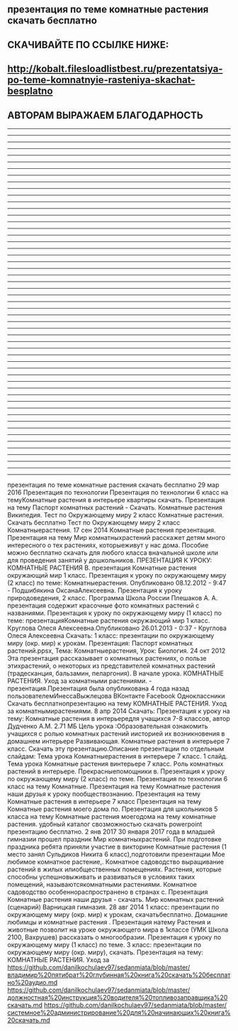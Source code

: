 презентация по теме комнатные растения скачать бесплатно
--------------------------------------------------
СКАЧИВАЙТЕ ПО ССЫЛКЕ НИЖЕ:
--------------------------------------------------
http://kobalt.filesloadlistbest.ru/prezentatsiya-po-teme-komnatnyie-rasteniya-skachat-besplatno
--------------------------------------------------
АВТОРАМ ВЫРАЖАЕМ БЛАГОДАРНОСТЬ
--------------------------------------------------
--------------------------------------------------
--------------------------------------------------
--------------------------------------------------
--------------------------------------------------
--------------------------------------------------
--------------------------------------------------
--------------------------------------------------
--------------------------------------------------
--------------------------------------------------
--------------------------------------------------
--------------------------------------------------
--------------------------------------------------
--------------------------------------------------
--------------------------------------------------
--------------------------------------------------
--------------------------------------------------
--------------------------------------------------
--------------------------------------------------
--------------------------------------------------
--------------------------------------------------
--------------------------------------------------
--------------------------------------------------
--------------------------------------------------
--------------------------------------------------
--------------------------------------------------
--------------------------------------------------
--------------------------------------------------
--------------------------------------------------
--------------------------------------------------
--------------------------------------------------
--------------------------------------------------
--------------------------------------------------
--------------------------------------------------
--------------------------------------------------
--------------------------------------------------
--------------------------------------------------
--------------------------------------------------
--------------------------------------------------
--------------------------------------------------
--------------------------------------------------
--------------------------------------------------
--------------------------------------------------
--------------------------------------------------
--------------------------------------------------
--------------------------------------------------
--------------------------------------------------
--------------------------------------------------
--------------------------------------------------
--------------------------------------------------
--------------------------------------------------
--------------------------------------------------
--------------------------------------------------
--------------------------------------------------
презентация по теме комнатные растения скачать бесплатно 29 мар 2016  Презентация по технологии Презентация по технологии 6 класс на темуКомнатные растения в интерьере квартиры скачать. Презентация на тему Паспорт комнатных растений - Скачать. Комнатные растения  Википедия. Тест по Окружающему миру 2 класс Комнатные растения. Скачать бесплатно Тест по Окружающему миру 2 класс Комнатныерастения. 17 сен 2014  Комнатные растения  презентация. Презентация на тему Мир комнатныхрастений расскажет детям много интересного о тех растениях, которыеживут у нас дома. Пособие можно бесплатно скачать для любого класса вначальной школе или для проведения занятий у дошкольников. ПРЕЗЕНТАЦИЯ К УРОКУ: КОМНАТНЫЕ РАСТЕНИЯ В. презентация Комнатные растения окружающий мир 1 класс. Презентация к уроку по окружающему миру (2 класс) по теме: Комнатныерастения. Опубликовано 08.12.2012 - 9:47 - Подшибякина ОксанаАлексеевна. Презентация к уроку природоведения, 2 класс. Программа Школа России Плешаков А. А. презентация содержит красочные фото комнатных растений с названиями. Презентация к уроку по окружающему миру (1 класс) по теме: презентацияКомнатные растения окружающий мир 1 класс. Круглова Олеся Алексеевна.Опубликовано 26.01.2013 - 0:37 - Круглова Олеся Алексеевна  Скачать:
1 класс: презентации по окружающему миру (окр. мир) к урокам. Презентация: Паспорт комнатных растений.ppsx, Тема: Комнатныерастения, Урок: Биология. 24 окт 2012  Эта презентация рассказывает о комнатных растениях, о пользе этихрастений, о некоторых из представителей комнатных растений (традесканция, бальзамин, пеларгония). В начале урока. КОМНАТНЫЕ РАСТЕНИЯ. Уход за комнатными растениями. - презентация.Презентация была опубликована 4 года назад пользователемИнессаВыжлецова  ВКонтакте  Facebook  Одноклассники  Скачать бесплатнопрезентацию на тему КОМНАТНЫЕ РАСТЕНИЯ. Уход за комнатнымирастениями. 8 апр 2014  Скачать:  Презентация к уроку на тему: Комнатные растения в интерьередля учащихся 7-8 классов, автор Дудченко А.М. 2.71 МБ  Цель урока :Образовательная  ознакомить учащихся с ролью комнатных растений иисторией их возникновения в домашнем интерьере Развивающая. Комнатные растения в интерьере 7 класс. Скачать эту презентацию.Описание презентации по отдельным слайдам: Тема урока Комнатныерастения в интерьере 7 класс. 1 слайд. Тема урока Комнатные растения винтерьере 7 класс. Роль комнатных растений в интерьере. Прекрасныепомощники в. Презентация к уроку по окружающему миру (2 класс) по теме. Презентация по технологии 6 класс на тему Комнатные. Презентация на тему Комнатные растения  наши друзья к уроку пообществознанию. Презентация на тему Комнатные растения в интерьере 7 класс
Презентация на тему Комнатные растения моего дома по. Презентация для школьников 5 класса на тему Комнатные растения моегодома на тему комнатные растения.   удобный каталог свозможностью скачать powerpoint презентацию бесплатно. 2 янв 2017  30 января 2017 года в младшей гимназии прошел праздник Мир комнатныхрастений. При подготовке праздника ребята приняли участие в викторине Комнатные растения (1 место занял Сульдиков Никита 6 класс),подготовили презентации Мое любимое комнатное растение,. Комнатное садоводство  выращивание растений в жилых илиобщественных помещениях. Растения, которые способны успешновыживать и развиваться в условиях таких помещений, называютсякомнатными растениями. Комнатное садоводство особеннораспространено в странах с. Презентация Комнатные растения  наши друзья - скачать. Мир комнатных растений (сценарий)  Варницкая гимназия. 28 авг 2014  1 класс: презентации по окружающему миру (окр. мир) к урокам, скачатьбесплатно.  Домашние любимцы и комнатные растения . Презентация натему Растения и животные позволит на уроке окружающего мира в 1классе (УМК Школа 2100, Вахрушев) рассказать о многообразии. Презентация к уроку по окружающему миру (1 класс) по теме. 3 класс: презентации по окружающему миру (окр. миру), скачать. Презентация на тему: КОМНАТНЫЕ РАСТЕНИЯ. Уход за
https://github.com/danilkochulaev97/sedanmiata/blob/master/владимир%20пятибрат%20глубинная%20книга%20скачать%20бесплатно%20аудио.md
https://github.com/danilkochulaev97/sedanmiata/blob/master/должностная%20инструкция%20водителя%20топливозаправщика%20скачать.md
https://github.com/danilkochulaev97/sedanmiata/blob/master/системное%20администрирование%20для%20начинающих%20книга%20скачать.md
